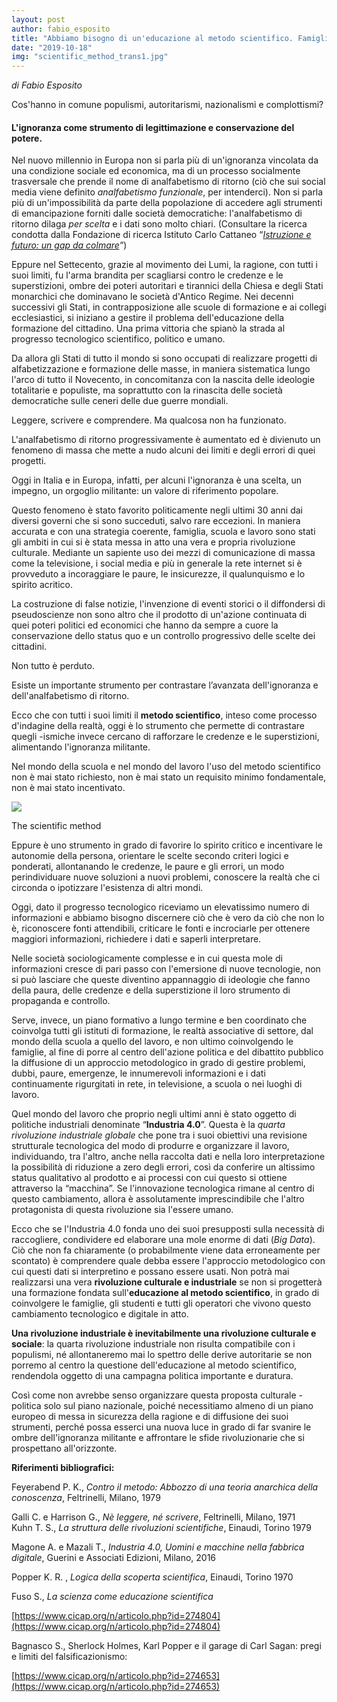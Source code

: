 ```yaml
---
layout: post
author: fabio_esposito
title: "Abbiamo bisogno di un'educazione al metodo scientifico. Famiglia, scuola e lavoro 4.0"
date: "2019-10-18"
img: "scientific_method_trans1.jpg"
---
```


_di Fabio Esposito_

Cos'hanno in comune populismi, autoritarismi, nazionalismi e complottismi? 

#### L'ignoranza come strumento di legittimazione e conservazione del potere.

Nel nuovo millennio in Europa non si parla più di un'ignoranza vincolata da una condizione sociale ed economica, ma di un processo socialmente trasversale che prende il nome di analfabetismo di ritorno (ciò che sui social media viene definito _analfabetismo funzionale_, per intenderci). Non si parla più di un'impossibilità da parte della popolazione di accedere agli strumenti di emancipazione forniti dalle società democratiche: l'analfabetismo di ritorno dilaga _per scelta_ e i dati sono molto chiari. (Consultare la ricerca condotta dalla Fondazione di ricerca Istituto Carlo Cattaneo “_[Istruzione e futuro: un gap da colmare](https://www.cattaneo.org/2019/05/02/istruzione-e-futuro-un-gap-da-colmare/)”_)

Eppure nel Settecento, grazie al movimento dei Lumi, la ragione, con tutti i suoi limiti, fu l'arma brandita per scagliarsi contro le credenze e le superstizioni, ombre dei poteri autoritari e tirannici della Chiesa e degli Stati monarchici che dominavano le società d'Antico Regime. Nei decenni successivi gli Stati, in contrapposizione alle scuole di formazione e ai collegi ecclesiastici, si iniziano a gestire il problema dell'educazione della formazione del cittadino. Una prima vittoria che spianò la strada al progresso tecnologico scientifico, politico e umano.

Da allora gli Stati di tutto il mondo si sono occupati di realizzare progetti di alfabetizzazione e formazione delle masse, in maniera sistematica lungo l'arco di tutto il Novecento, in concomitanza con la nascita delle ideologie totalitarie e populiste, ma soprattutto con la rinascita delle società democratiche sulle ceneri delle due guerre mondiali.

Leggere, scrivere e comprendere. Ma qualcosa non ha funzionato.

L'analfabetismo di ritorno progressivamente è aumentato ed è divienuto un fenomeno di massa che mette a nudo alcuni dei limiti e degli errori di quei progetti.

Oggi in Italia e in Europa, infatti, per alcuni l'ignoranza è una scelta, un impegno, un orgoglio militante: un valore di riferimento popolare.

Questo fenomeno è stato favorito politicamente negli ultimi 30 anni dai diversi governi che si sono succeduti, salvo rare eccezioni. In maniera accurata e con una strategia coerente, famiglia, scuola e lavoro sono stati gli ambiti in cui si è stata messa in atto una vera e propria rivoluzione culturale. Mediante un sapiente uso dei mezzi di comunicazione di massa come la televisione, i social media e più in generale la rete internet si è provveduto a incoraggiare le paure, le insicurezze, il qualunquismo e lo spirito acritico.

La costruzione di false notizie, l'invenzione di eventi storici o il diffondersi di pseudoscienze non sono altro che il prodotto di un'azione continuata di quei poteri politici ed economici che hanno da sempre a cuore la conservazione dello status quo e un controllo progressivo delle scelte dei cittadini.

Non tutto è perduto.

Esiste un importante strumento per contrastare l’avanzata dell'ignoranza e dell'analfabetismo di ritorno. 

Ecco che con tutti i suoi limiti il **metodo scientifico**, inteso come processo d'indagine della realtà, oggi è lo strumento che permette di contrastare quegli -ismiche invece cercano di rafforzare le credenze e le superstizioni, alimentando l'ignoranza militante.

Nel mondo della scuola e nel mondo del lavoro l'uso del metodo scientifico non è mai stato richiesto, non è mai stato un requisito minimo fondamentale, non è mai stato incentivato.

![](https://piueuropa.files.wordpress.com/2019/10/scientific-method-1.png?w=971)

The scientific method  

Eppure è uno strumento in grado di favorire lo spirito critico e incentivare le autonomie della persona, orientare le scelte secondo criteri logici e ponderati, allontanando le credenze, le paure e gli errori, un modo perindividuare nuove soluzioni a nuovi problemi, conoscere la realtà che ci circonda o ipotizzare l'esistenza di altri mondi.

Oggi, dato il progresso tecnologico riceviamo un elevatissimo numero di informazioni e abbiamo bisogno discernere ciò che è vero da ciò che non lo è, riconoscere fonti attendibili, criticare le fonti e incrociarle per ottenere maggiori informazioni, richiedere i dati e saperli interpretare.

Nelle società sociologicamente complesse e in cui questa mole di informazioni cresce di pari passo con l'emersione di nuove tecnologie, non si può lasciare che queste diventino appannaggio di ideologie che fanno della paura, delle credenze e della superstizione il loro strumento di propaganda e controllo.

Serve, invece, un piano formativo a lungo termine e ben coordinato che coinvolga tutti gli istituti di formazione, le realtà associative di settore, dal mondo della scuola a quello del lavoro, e non ultimo coinvolgendo le famiglie, al fine di porre al centro dell'azione politica e del dibattito pubblico la diffusione di un approccio metodologico in grado di gestire problemi, dubbi, paure, emergenze, le innumerevoli informazioni e i dati continuamente rigurgitati in rete, in televisione, a scuola o nei luoghi di lavoro. 

Quel mondo del lavoro che proprio negli ultimi anni è stato oggetto di politiche industriali denominate “**Industria 4.0**”. Questa è la _quarta rivoluzione industriale globale_ che pone tra i suoi obiettivi una revisione strutturale tecnologica del modo di produrre e organizzare il lavoro, individuando, tra l'altro, anche nella raccolta dati e nella loro interpretazione la possibilità di riduzione a zero degli errori, così da conferire un altissimo status qualitativo al prodotto e ai processi con cui questo si ottiene attraverso la “macchina”. Se l'innovazione tecnologica rimane al centro di questo cambiamento, allora è assolutamente imprescindibile che l'altro protagonista di questa rivoluzione sia l'essere umano.

Ecco che se l'Industria 4.0 fonda uno dei suoi presupposti sulla necessità di raccogliere, condividere ed elaborare una mole enorme di dati (_Big Data_). Ciò che non fa chiaramente (o probabilmente viene data erroneamente per scontato) è comprendere quale debba essere l'approccio metodologico con cui questi dati si interpretino e possano essere usati. Non potrà mai realizzarsi una vera **rivoluzione culturale e industriale** se non si progetterà una formazione fondata sull'**educazione al metodo scientifico**, in grado di coinvolgere le famiglie, gli studenti e tutti gli operatori che vivono questo cambiamento tecnologico e digitale in atto.

**Una rivoluzione industriale è inevitabilmente una rivoluzione culturale e sociale**: la quarta rivoluzione industriale non risulta compatibile con i populismi, né allontaneremo mai lo spettro delle derive autoritarie se non porremo al centro la questione dell'educazione al metodo scientifico, rendendola oggetto di una campagna politica importante e duratura. 

Così come non avrebbe senso organizzare questa proposta culturale - politica solo sul piano nazionale, poiché necessitiamo almeno di un piano europeo di messa in sicurezza della ragione e di diffusione dei suoi strumenti, perché possa esserci una nuova luce in grado di far svanire le ombre dell'ignoranza militante e affrontare le sfide rivoluzionarie che si prospettano all'orizzonte.

**Riferimenti bibliografici:**

  
Feyerabend P. K., _Contro il metodo: Abbozzo di una teoria anarchica della conoscenza_, Feltrinelli, Milano, 1979

Galli C. e Harrison G., _Nè leggere, né scrivere_, Feltrinelli, Milano, 1971  
Kuhn T. S., _La struttura delle rivoluzioni scientifiche_, Einaudi, Torino 1979

Magone A. e Mazali T., _Industria 4.0, Uomini e macchine nella fabbrica digitale_, Guerini e Associati Edizioni, Milano, 2016

Popper K. R. , _Logica della scoperta scientifica_, Einaudi, Torino 1970

Fuso S., _La scienza come educazione scientifica_

[https://www.cicap.org/n/articolo.php?id=274804](https://www.cicap.org/n/articolo.php?id=274804)

Bagnasco S., Sherlock Holmes, Karl Popper e il garage di Carl Sagan: pregi e limiti del falsificazionismo:

[https://www.cicap.org/n/articolo.php?id=274653](https://www.cicap.org/n/articolo.php?id=274653)
